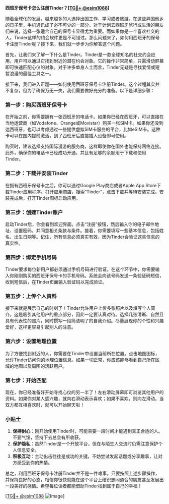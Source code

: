 **西班牙保号卡怎么注册Tinder？[[TG💪+ @esim1088](https://t.me/s/esim1088)]**

随着全球化的发展，越来越多的人选择出国工作、学习或者旅游。在这些异国他乡的日子里，手机通讯成了必不可少的一部分。对于计划去西班牙旅行或生活的朋友们来说，选择一张适合自己的保号卡显得尤为重要。而如果你是一个喜欢社交的人，Tinder这样的约会软件更是不可错过。那么问题来了，如何用西班牙的保号卡注册Tinder呢？接下来，我们就一步步为你解答这个问题。

首先，让我们来了解一下什么是Tinder。Tinder是一款全球知名的社交约会应用，用户可以通过它找到附近的潜在约会对象。它的操作非常简单，只需滑动屏幕即可快速匹配心仪的对象。对于许多单身人士而言，Tinder无疑是寻找爱情或短暂浪漫的最佳工具之一。

接下来，我们进入正题——如何使用西班牙保号卡注册Tinder。这个过程其实并不复杂，但为了确保万无一失，我们需要做好充分的准备。以下是详细步骤：

### 第一步：购买西班牙保号卡

在开始之前，你需要拥有一张西班牙的电话卡。如果你已经在西班牙，可以直接在当地运营商（如Vodafone、Orange或Movistar）购买一张SIM卡。如果你还没到达西班牙，也可以考虑通过一些提供虚拟SIM卡服务的平台，比如eSIM卡。这种卡可以在国内提前激活，到了西班牙后直接插入设备即可使用。

购买时，建议选择支持国际漫游的服务商，这样即使你在国外也能保持网络连接。此外，确保你的电话卡已经成功开通，并且有足够的余额用于下载和使用Tinder。

### 第二步：下载并安装Tinder

在拥有西班牙保号卡之后，你可以通过Google Play商店或者Apple App Store下载Tinder应用程序。打开应用商店，搜索“Tinder”，点击下载并等待安装完成。安装完成后，打开Tinder图标启动应用。

### 第三步：创建Tinder账户

启动Tinder后，你会看到欢迎界面。点击“注册”按钮，然后输入你的电子邮件地址、设置密码，并同意相关条款与条件。接着，你需要填写一些基本信息，包括姓名、出生日期等。记住，所有信息必须真实有效，因为Tinder会验证这些信息的真实性。

### 第四步：绑定手机号码

Tinder要求每位新用户都必须通过手机号码进行验证。在这个环节中，你需要输入你刚刚购买的西班牙保号卡的手机号码。系统会向该号码发送一条验证码短信，收到短信后，在Tinder页面输入验证码以完成验证。

### 第五步：上传个人资料

接下来就是展示自己的时刻了！Tinder允许用户上传多张照片以及填写个人简介。这是吸引其他用户的重点部分，因此一定要认真对待。选择几张清晰、自然且具有代表性的照片，同时撰写一段简洁明了的自我介绍。尽量展现你的个性和兴趣爱好，这样更容易引起别人的注意。

### 第六步：设置地理位置

为了方便找到附近的人，你需要在Tinder中设置当前所在位置。点击地图图标，允许Tinder访问你的地理位置信息。如果一切正常，你应该能够看到自己所在区域的地图以及周围的活跃用户。

### 第七步：开始匹配

现在，你已经准备好开始寻找心仪的另一半了！左右滑动屏幕即可浏览其他用户的资料。如果你对某人感兴趣，就向右滑动表示喜欢；如果不喜欢，则向左滑动。当双方都互相喜欢时，就可以开始聊天啦！

### 小贴士

1. **保持耐心**：刚开始使用Tinder时，可能需要一段时间才能遇到真正合适的人。不要气馁，坚持下去总会有所收获。
2. **保护隐私**：虽然Tinder是一个开放平台，但在与陌生人交流时仍需注意保护个人信息安全。
3. **积极互动**：主动出击往往是成功的关键。不妨尝试发起话题或分享趣事，让对方感受到你的热情。

总之，利用西班牙保号卡注册Tinder并不是一件难事。只要按照上述步骤操作，并保持良好的心态，相信你很快就能在这个平台上结识志同道合的朋友甚至发展出一段美好的感情。希望每位读者都能借助Tinder找到属于自己的幸福！

[[TG💪+ @esim1088](https://t.me/s/esim1088) ![Image](https://i.postimg.cc/4NQfJmqS/Snipaste-2025-05-13-00-14-12.png)]